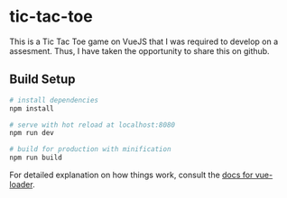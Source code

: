 # tic-tac-toe

This is a Tic Tac Toe game on VueJS that I was required to develop on a assesment. Thus, I have taken the opportunity to share this on github.

## Build Setup

``` bash
# install dependencies
npm install

# serve with hot reload at localhost:8080
npm run dev

# build for production with minification
npm run build
```

For detailed explanation on how things work, consult the [docs for vue-loader](http://vuejs.github.io/vue-loader).
